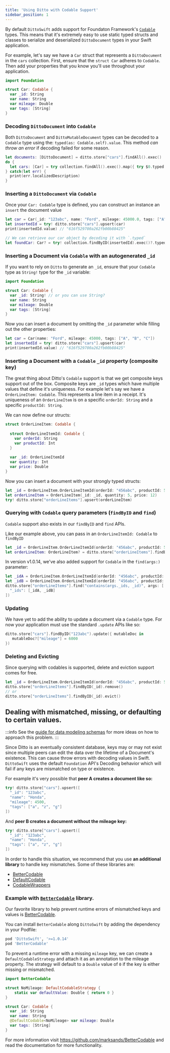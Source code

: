 ```yaml
---
title: 'Using Ditto with Codable Support'
sidebar_position: 1
---
```



By default `DittoSwift` adds support for Foundaton Framework's [`Codable`](https://developer.apple.com/documentation/foundation/archives_and_serialization/encoding_and_decoding_custom_types) types. This means that it's extremely easy to use static typed structs and classes to serialize and deserialized `DittoDocument` types in your Swift application.

For example, let's say we have a `Car` struct that represents a `DittoDocument` in the `cars` collection. First, ensure that the `struct Car` adheres to `Codable`. Then add your properties that you know you'll use throughout your application.

```swift title=Car.swift
import Foundation

struct Car: Codable {
  var _id: String
  var name: String
  var mileage: Double
  var tags: [String]
}
```

### Decoding `DittoDocument` into `Codable`

Both `DittoDocument` and `DittoMutableDocument` types can be decoded to a `Codable` type using the: `typed(as: Codable.self).value`. This method _can throw an error_ if decoding failed for some reason. 

```swift
let documents: [DittoDocument] = ditto.store["cars"].findAll().exec()
do {
  let cars: [Car] = try collection.findAll().exec().map({ try $0.typed(as: Car.self).value })
} catch(let err) {
  print(err.localizedDescription)
}
```

### Inserting a `DittoDocument` via `Codable`

Once your `Car: Codable` type is defined, you can construct an instance an `insert` the document value 

```swift
let car = Car(_id: "123abc", name: "Ford", mileage: 45000.0, tags: ["A", "B", "C"])
let insertedId = try! ditto.store["cars"].upsert(car)
print(insertedId.value) // "616f529700a262fb00b88425"

// We can retrieve our car object by decoding it with `.typed`
let foundCar: Car? = try! collection.findByID(insertedId).exec()?.typed(as: Car.self).value
```

### Inserting a Document via `Codable` with an autogenerated `_id`

If you want to rely on `Ditto` to generate an `_id`, ensure that your `Codable` type as `String!` type for the `_id` variable:

```swift
import Foundation

struct Car: Codable {
  var _id: String! // or you can use String? 
  var name: String
  var mileage: Double
  var tags: [String]
}
```

Now you can insert a document by omitting the `_id` parameter while filling out the other properties:

```swift
let car = Car(name: "Ford", mileage: 45000, tags: ["A", "B", "C"])
let insertedId = try! ditto.store["cars"].upsert(car)
print(insertedId.value) // "616f529700a262fb00b88425"
```

### Inserting a Document with a `Codable` `_id` property (composite key)

The great thing about Ditto's `Codable` support is that we get composite keys support out of the box. Composite keys are `_id` types which have multiple values that define it's uniqueness. For example let's say we have a `OrderLineItem: Codable`. This represents a line item in a receipt. It's uniqueness of an `OrderLineItem` is on a specific `orderId: String` and a specific `productId: String`. 

We can now define our structs:

```swift
struct OrderLineItem: Codable {
  
  struct OrderLineItemId: Codable {
    var orderId: String
    var productId: Int
  }
  
  var _id: OrderLineItemId
  var quantity: Int
  var price: Double
}
```

Now you can insert a document with your strongly typed structs:

```swift
let _id = OrderLineItem.OrderLineItemId(orderId: "456abc", productId: 56)
let orderLineItem = OrderLineItem(_id: _id, quantity: 5, price: 12)
try! ditto.store["orderLineItems"].upsert(orderLineItem)
```


### Querying with `Codable` query parameters (`findByID` and `find`)

`Codable` support also exists in our `findByID` and `find` APIs.

Like our example above, you can pass in an `OrderLineItemId: Codable` to `findByID`

```swift
let _id = OrderLineItem.OrderLineItemId(orderId: "456abc", productId: 56)
let orderLineItem: OrderLineItem? = ditto.store["orderLineItems"].findByID(_id).exec()
```

In version v1.0.14, we've also added support for `Codable` in the `find(args:)` parameter:

```swift
let _idA = OrderLineItem.OrderLineItemId(orderId: "456abc", productId: 56)
let _idB = OrderLineItem.OrderLineItemId(orderId: "456abc", productId: 56)
ditto.store["orderLineItems"].find("contains(args._ids, _id)", args: [
  "_ids": [_idA, _idB]
])
``` 

### Updating 

We have yet to add the ability to update a document via a `Codable` type. For now your application must use the standard `.update` APIs like so:

```swift
ditto.store["cars"].findByID("123abc").update({ mutableDoc in 
   mutableDoc?["mileage"] = 6000
})
```

### Deleting and Evicting

Since querying with codables is supported, delete and eviction support comes for free. 

```swift
let _id = OrderLineItem.OrderLineItemId(orderId: "456abc", productId: 56)
ditto.store["orderLineItems"].findByID(_id).remove()
// or 
ditto.store["orderLineItems"].findByID(_id).evict()
```

## Dealing with mismatched, missing, or defaulting to certain values.

:::info
See the [guide for data modeling schemas](/datamodel/schemas) for more ideas on how to approach this problem.
:::

Since Ditto is an eventually consistent database, keys may or may not exist since multiple peers can edit the data over the lifetime of a Document's existence. This can cause throw errors with decoding values in Swift. `DittoSwift` uses the default `Foundation` API's Decoding behavior which will fail if any keys are mismatched on type or existence.

For example it's very possible that __peer A creates a document like so:__

```swift title=Peer A 
try! ditto.store["cars"].upsert([
  "_id": "123abc",
  "name": "Honda",
  "mileage": 4500,
  "tags": ["a", "z", "g"]
])
```

And __peer B creates a document without the mileage key:__

```swift title=Peer B 
try! ditto.store["cars"].upsert([
  "_id": "123abc",
  "name": "Honda",
  "tags": ["a", "z", "g"]
])
```

In order to handle this situation, we recommend that you use __an additional library__ to handle key mismatches. Some of these libraries are:

* [BetterCodable](https://github.com/marksands/BetterCodable)
* [DefaultCodable](https://github.com/gonzalezreal/DefaultCodable)
* [CodableWrappers](https://github.com/GottaGetSwifty/CodableWrappers)

### Example with [`BetterCodable`](https://github.com/marksands/BetterCodable) library.

Our favorite library to help prevent runtime errors of mismatched keys and values is [BetterCodable](https://github.com/marksands/BetterCodable). 

You can install `BetterCodable` along `DittoSwift` by adding the dependency in your Podfile:

```ruby title="Podfile"
pod 'DittoSwift', '>=1.0.14'
pod 'BetterCodable'
```

To prevent a runtime error with a missing `mileage` key, we can create a `DefaultCodableStrategy` and attach it as an annotation to the mileage property. The strategy will default to a `Double` value of `0` if the key is either missing or mismatched.

```swift
import BetterCodable

struct NoMileage: DefaultCodableStrategy {
    static var defaultValue: Double { return 0 }
}

struct Car: Codable {
  var _id: String
  var name: String
  @DefaultCodable<NoMileage> var mileage: Double
  var tags: [String]
}
```

For more information visit https://github.com/marksands/BetterCodable and read the documentation for more functionality.




